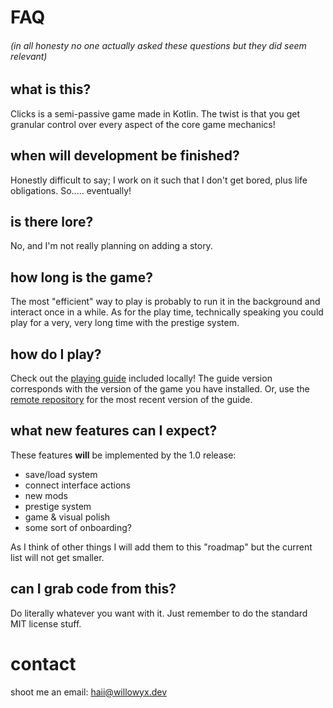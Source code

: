 # FAQ
###### (in all honesty no one actually asked these questions but they did seem relevant)

## what is this?
Clicks is a semi-passive game made in Kotlin. The twist is that you get granular control over every aspect of the core game mechanics!

## when will development be finished?
Honestly difficult to say; I work on it such that I don't get bored, plus life obligations. So..... eventually!

## is there lore?
No, and I'm not really planning on adding a story.

## how long is the game?
The most "efficient" way to play is probably to run it in the background and interact once in a while. As for the play time, technically speaking you could play for a very, very long time with the prestige system.

## how do I play?
Check out the [playing guide](guide.md) included locally! The guide version corresponds with the version of the game you have installed. Or, use the [remote repository](https://github.com/willowyx/clicks/blob/main/guide.md) for the most recent version of the guide.

## what new features can I expect?
These features **will** be implemented by the 1.0 release:

* save/load system
* connect interface actions
* new mods
* prestige system
* game & visual polish
* some sort of onboarding?

As I think of other things I will add them to this "roadmap" but the current list will not get smaller.

## can I grab code from this?
Do literally whatever you want with it. Just remember to do the standard MIT license stuff.

# contact
shoot me an email: [haii@willowyx.dev](mailto:haii@willowyx.dev)